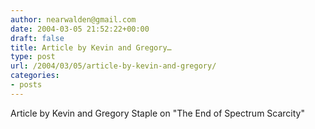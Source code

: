 ```yaml
---
author: nearwalden@gmail.com
date: 2004-03-05 21:52:22+00:00
draft: false
title: Article by Kevin and Gregory…
type: post
url: /2004/03/05/article-by-kevin-and-gregory/
categories:
- posts
---
```


Article by Kevin and Gregory Staple on "The End of Spectrum Scarcity"




